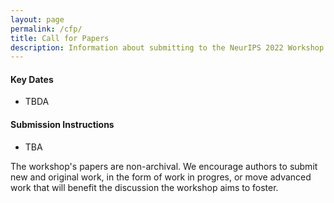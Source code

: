 ```yaml
---
layout: page
permalink: /cfp/
title: Call for Papers
description: Information about submitting to the NeurIPS 2022 Workshop on Human Evaluation for Generative Models. 
---
```


#### Key Dates 

* TBDA

#### Submission Instructions

* TBA

The workshop's papers are non-archival. We encourage authors to submit new and original work, in the form of work in progres, or move advanced work that will benefit the discussion the workshop aims to foster.
